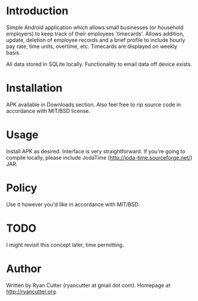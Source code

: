 Introduction
============

Simple Android application which allows small businesses (or household employers) to keep track of their employees 'timecards'.  Allows addition, update, deletion of employee records and a brief profile to include hourly pay rate, time units, overtime, etc.  Timecards are displayed on weekly basis. 

All data stored in SQLite locally.  Functionality to email data off device exists.

Installation
============

APK available in Downloads section. Also feel free to rip source code in accordance with MIT/BSD license.

Usage
=====

Install APK as desired.  Interface is very straightforward.  If you're going to compile locally, please include JodaTime (http://joda-time.sourceforge.net/) JAR.

Policy
======

Use it however you'd like in accordance with MIT/BSD.

TODO
====

I might revisit this concept later, time permitting.

Author
======

Written by Ryan Cutter (ryancutter at gmail dot com).  Homepage at http://ryancutter.org.
